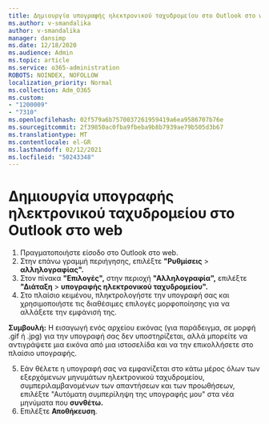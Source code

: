```yaml
---
title: Δημιουργία υπογραφής ηλεκτρονικού ταχυδρομείου στο Outlook στο web
ms.author: v-smandalika
author: v-smandalika
manager: dansimp
ms.date: 12/18/2020
ms.audience: Admin
ms.topic: article
ms.service: o365-administration
ROBOTS: NOINDEX, NOFOLLOW
localization_priority: Normal
ms.collection: Adm_O365
ms.custom:
- "1200009"
- "7310"
ms.openlocfilehash: 02f579a6b7570037261959419a6ea9586707b76e
ms.sourcegitcommit: 2f39850ac0fba9fbeba9b8b7939ae79b505d3b67
ms.translationtype: MT
ms.contentlocale: el-GR
ms.lasthandoff: 02/12/2021
ms.locfileid: "50243348"
---
```

# <a name="create-an-email-signature-in-outlook-on-the-web"></a>Δημιουργία υπογραφής ηλεκτρονικού ταχυδρομείου στο Outlook στο web

1. Πραγματοποιήστε είσοδο στο Outlook στο web.
2. Στην επάνω γραμμή περιήγησης, επιλέξτε **"Ρυθμίσεις**  >  **αλληλογραφίας".**
3. Στον πίνακα **"Επιλογές",** στην περιοχή **"Αλληλογραφία",** επιλέξτε **"Διάταξη**  >  **υπογραφής ηλεκτρονικού ταχυδρομείου".**
4. Στο πλαίσιο κειμένου, πληκτρολογήστε την υπογραφή σας και χρησιμοποιήστε τις διαθέσιμες επιλογές μορφοποίησης για να αλλάξετε την εμφάνισή της.

**Συμβουλή:** Η εισαγωγή ενός αρχείου εικόνας (για παράδειγμα, σε μορφή .gif ή .jpg) για την υπογραφή σας δεν υποστηρίζεται, αλλά μπορείτε να αντιγράψετε μια εικόνα από μια ιστοσελίδα και να την επικολλήσετε στο πλαίσιο υπογραφής.

5. Εάν θέλετε η υπογραφή σας να εμφανίζεται στο κάτω μέρος όλων των εξερχόμενων μηνυμάτων ηλεκτρονικού ταχυδρομείου, συμπεριλαμβανομένων των απαντήσεων και των προωθήσεων, επιλέξτε "Αυτόματη συμπερίληψη της υπογραφής μου" στα νέα μηνύματα που **συνθέτω.**
6. Επιλέξτε **Αποθήκευση**.
